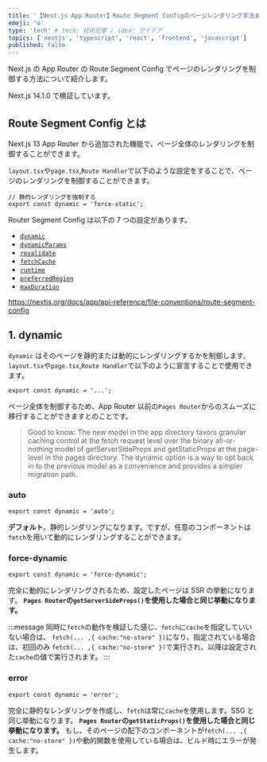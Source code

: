 ```yaml
---
title: '【Next.js App Router】Route Segment Configのページレンダリング手法まとめ'
emoji: '⚙️'
type: 'tech' # tech: 技術記事 / idea: アイデア
topics: ['nextjs', 'typescript', 'react', 'frontend', 'javascript']
published: false
---
```


Next.js の App Router の Route Segment Config でページのレンダリングを制御する方法について紹介します。

Next.js 14.1.0 で検証しています。

## Route Segment Config とは

Next.js 13 App Router から追加された機能で、ページ全体のレンダリングを制御することができます。

`layout.tsx`や`page.tsx`,`Route Handler`で以下のような設定をすることで、ページのレンダリングを制御することができます。

```tsx
// 静的レンダリングを強制する
export const dynamic = 'force-static';
```

Router Segment Config は以下の 7 つの設定があります。

- [`dynamic`](https://nextjs.org/docs/app/api-reference/file-conventions/route-segment-config#dynamic)
- [`dynamicParams`](https://nextjs.org/docs/app/api-reference/file-conventions/route-segment-config#dynamicparams)
- [`revalidate`](https://nextjs.org/docs/app/api-reference/file-conventions/route-segment-config#revalidate)
- [`fetchCache`](https://nextjs.org/docs/app/api-reference/file-conventions/route-segment-config#fetchcache)
- [`runtime`](https://nextjs.org/docs/app/api-reference/file-conventions/route-segment-config#runtime)
- [`preferredRegion`](https://nextjs.org/docs/app/api-reference/file-conventions/route-segment-config#preferredregion)
- [`maxDuration`](https://nextjs.org/docs/app/api-reference/file-conventions/route-segment-config#maxduration)

https://nextjs.org/docs/app/api-reference/file-conventions/route-segment-config

## 1. dynamic

`dynamic` はそのページを静的または動的にレンダリングするかを制御します。
`layout.tsx`や`page.tsx`,`Route Handler`で以下のように宣言することで使用できます。

```tsx
export const dynamic = '...';
```

ページ全体を制御するため、App Router 以前の`Pages Router`からのスムーズに移行することができますとのことです。

> Good to know: The new model in the app directory favors granular caching control at the fetch request level over the binary all-or-nothing model of getServerSideProps and getStaticProps at the page-level in the pages directory. The dynamic option is a way to opt back in to the previous model as a convenience and provides a simpler migration path.

### auto

```tsx
export const dynamic = 'auto';
```

**デフォルト**。静的レンダリングになります。ですが、任意のコンポーネントは`fetch`を用いて動的にレンダリングすることができます。

### force-dynamic

```tsx
export const dynamic = 'force-dynamic';
```

完全に動的にレンダリングされるため、設定したページは SSR の挙動になります。
**`Pages Router`の`getServerSideProps()`を使用した場合と同じ挙動になります。**

:::message
同時に`fetch`の動作を検証した感じ、`fetch`に`cache`を指定していいない場合は、
`fetch(... ,{ cache:"no-store" })`になり、指定されている場合は、初回のみ
`fetch(... ,{ cache:"no-store" })`で実行され、以降は設定された`cache`の値で実行されます。
:::

### error

```tsx
export const dynamic = 'error';
```

完全に静的なレンダリングを作成し、`fetch`は常に`cache`を使用します。SSG と同じ挙動になります。
**`Pages Router`の`getStaticProps()`を使用した場合と同じ挙動になります。**
もし、そのページの配下のコンポーネントが`fetch(... ,{ cache:"no-store" })`や動的関数を使用している場合は、ビルド時にエラーが発生します。
